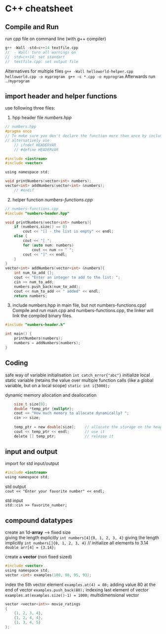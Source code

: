 # C++ cheatsheet

## Compile and Run
run cpp file on command line (with g++ compiler)	

```c
g++ -Wall -std=c++14 textfile.cpp
//	- Wall: turn all warnings on
//	std=c++14: set standart
//	textfile.cpp: set output file
```
Alternatives for multiple files
`g++ -Wall helloworld-helper.cpp helloworld.cpp -o myprogram `
`g++ -c *.cpp -o myprogram`
Afterwards run 
`./myprogram`

## import header and helper functions

use following three files: 
1. hpp header file *numbers.hpp*
```c
// numbers.hpp
#pragma once  
// To make sure you don't declare the function more than once by including the header multiple times.
// alternatively use 
    // ifndef HEADERVAR   
    // #define HEADERVAR

#include <iostream>
#include <vector>

using namespace std;

void printNumbers(vector<int> numbers);
vector<int> addNumbers(vector<int> &numbers);
    // #endif
```

2. helper function *numbers-functions.cpp*
```c
// numbers-functions.cpp
#include "numbers-header.hpp"

void printNumbers(vector<int> numbers){
    if (numbers.size() == 0)
        cout << "[] - the list is empty" << endl;
    else {
        cout << "[ ";
        for (auto num: numbers)
            cout << num << " ";
        cout << "]" << endl;
    }
}
vector<int> addNumbers(vector<int> &numbers){
    int num_to_add {};
    cout << "Enter an integer to add to the list: ";
    cin >> num_to_add;
    numbers.push_back(num_to_add);
    cout << num_to_add << " added" << endl;
    return numbers;
```

3. include numbers.hpp in main file, but not numbers-functions.cpp! Compile and run main.cpp and numbers-functions.cpp, the linker will link the compiled binary files. 
```c
#include "numbers-header.h"

int main() {
    printNumbers(numbers);
    numbers = addNumbers(numbers);
}
```


## Coding 
safe way of variable initialisation	
`int catch_error{"abc"}`
initialize local static variable (retains the value over multiple function calls (like a global variable, but on a local scope)
`static int i{5000};`

dynamic memory allocation and deallocation 
```c
    size_t size{0};
    double *temp_ptr {nullptr};
    cout << "How much memory to allocate dynamically? ";
    cin >> size;
    
    temp_ptr = new double[size];    // allocate the storage on the heap
    cout << temp_ptr << endl;       // use it
    delete [] temp_ptr;             // release it
```

## input and output
import for std input/output 	
```c
#include <iostream>
using namespace std;
```

std output    			
`cout << "Enter your favorite number" << endl;`

std input    			
`std::cin >> favorite_number;`

## compound datatypes

create an 1d-**array** --> fixed size	
giving the length explicitly
`int numbers[4]{0, 1, 2, 3, 4}` 
giving the length implicitly
`int numbers[]{0, 1, 2, 3, 4}`  // 
initialize all elements to 3.14
`double arr[4] = {3.14};`

create a **vector** (non fixed sized)
```c
#include <vector>
using namespace std;
vector <int> examples(100, 98, 95, 93);
```
index the 5th vector element
`examples.at(4) = 80;`
adding value 80 at the end of vector
`examples.push_back(80);`
indexing last element of vector
`examples.at(examples.size()-1) = 1000;`
multidimensional vector 
```c
vector <vector<int>> movie_ratings 
{   
    {1, 2, 3, 4},
    {1, 2, 4, 4},
    {1, 3, 4, 5}
};
```
